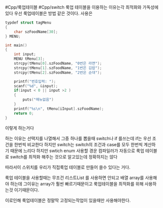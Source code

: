 #Cpp/룩업테이블 #Cpp/switch
룩업 테이블을 이용하는 이유는각 최적화와 가독성에 있다
우선 룩업테이블은 방법 같은 것이다.
사용은
```Cpp
typdef struct tagMenu
{
	char szFoodName[30];
} MENU;

int main()
{
	int input;
	MENU tMenu[3];
	strcpy(tMenu[0].szFoodName, "0번은 라면");
	strcpy(tMenu[1].szFoodName, "1번은 김밥");
	strcpy(tMenu[2].szFoodName, "2번은 순대");

	printf("번호입력: ");
	scanf("%d", &input);
	if(input < 0 || input >2 )
	{
		puts("매뉴없음")
	}
	printf("%s\n", tMenu[iInput].szFoodName);
	return 0;
}
```
이렇게 하는거다

하는 이유는 
선택지를 나열해서 그중 하나를 뽑을때 switch나 if 를쓰는데
if는 우선 조건을 한번씩 비교한다
하지만 switch는 switch의 조건과 case를 모두 한번씩 계산하기 때문에 느리다
하지만 swtich enum 사용할 경운 컴파일러가 자동으로 룩업 테이블로 switch를 최적화 해주는 것으로 알고있는데 정확하지는 않다

따라서이 스위치를 우리가 직접룩업 테이블로 만들어 쓸수 있다는 거다.

룩업 테이블을 사용할때는 무조건 리스트List 를 사용하면 안되고  배열 array를 사용해야 하는데
그이유는 array가 훨씬 빠르기때문이고 룩업테이블을 최적화를 위해 사용하는것 이기때문이다.

이로인해 룩업테이블은 정말딱 고정되는작업이 있을때만 사용해야한다.